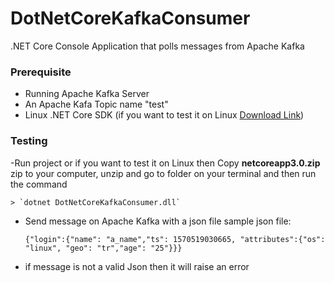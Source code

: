 # DotNetCoreKafkaConsumer
.NET Core Console Application that polls messages from Apache Kafka

### Prerequisite

- Running Apache Kafka Server
- An Apache Kafa Topic name "test"
- Linux .NET Core SDK (if you want to test it on Linux [Download Link](http://https://dotnet.microsoft.com/download "Download Link"))


### Testing
-Run project or if you want to test it on Linux then Copy **netcoreapp3.0.zip** zip to your computer, unzip and go to folder on your terminal and then run the command 

	> `dotnet DotNetCoreKafkaConsumer.dll`


- Send message on Apache Kafka with a json file
sample json file:

	 ```{"login":{"name": "a_name","ts": 1570519030665, "attributes":{"os": "linux", "geo": "tr","age": "25"}}}```
- if message is not a valid Json then it will raise an error
